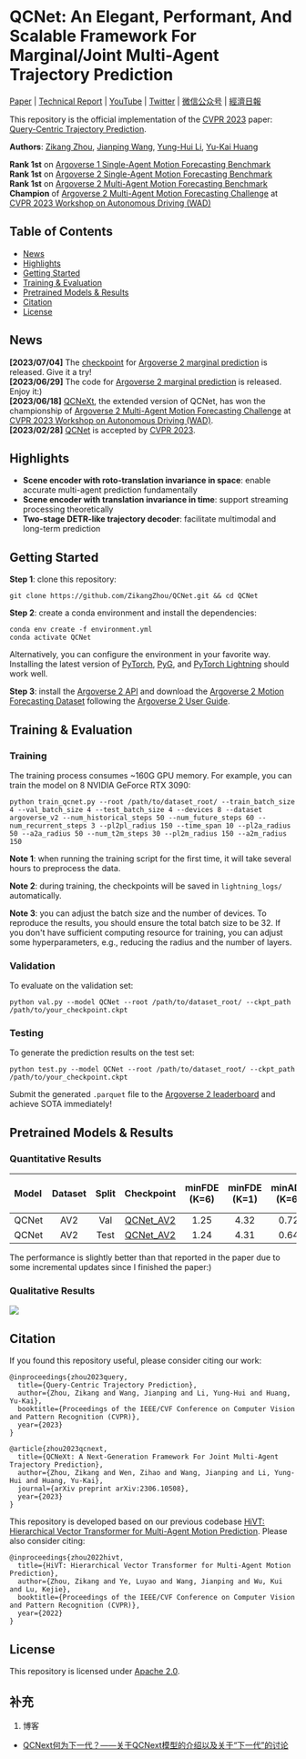 # QCNet: An Elegant, Performant, And Scalable Framework For Marginal/Joint Multi-Agent Trajectory Prediction

[Paper](https://openaccess.thecvf.com/content/CVPR2023/papers/Zhou_Query-Centric_Trajectory_Prediction_CVPR_2023_paper.pdf) | [Technical Report](https://arxiv.org/abs/2306.10508) | [YouTube](https://www.youtube.com/watch?v=i46Sj0PUwyI) | [Twitter](https://twitter.com/zkktg00/status/1670978536059076608?s=20) | [微信公众号](https://mp.weixin.qq.com/s/Aek1ThqbrKWCSMHG6Xr9eA) | [經濟日報](https://money.udn.com/money/story/5612/7184617?from=edn_search_result)

This repository is the official implementation of the [CVPR 2023](https://cvpr2023.thecvf.com/) paper: [Query-Centric Trajectory Prediction](https://openaccess.thecvf.com/content/CVPR2023/papers/Zhou_Query-Centric_Trajectory_Prediction_CVPR_2023_paper.pdf).

**Authors**: [Zikang Zhou](https://zikangzhou.github.io/), [Jianping Wang](https://scholars.cityu.edu.hk/en/persons/jianping-wang(0ff9fbf8-eeb5-4061-bcaf-029e3f282463).html), [Yung-Hui Li](https://www.linkedin.com/in/yung-hui-li-8a363120/?originalSubdomain=tw), [Yu-Kai Huang](https://www.linkedin.com/in/yu-kai-huang-135a2691/?originalSubdomain=tw)

**Rank 1st** on [Argoverse 1 Single-Agent Motion Forecasting Benchmark](https://eval.ai/web/challenges/challenge-page/454/leaderboard/1279)  
**Rank 1st** on [Argoverse 2 Single-Agent Motion Forecasting Benchmark](https://eval.ai/web/challenges/challenge-page/1719/leaderboard/4098)  
**Rank 1st** on [Argoverse 2 Multi-Agent Motion Forecasting Benchmark](https://eval.ai/web/challenges/challenge-page/1719/leaderboard/4761)  
**Champion** of [Argoverse 2 Multi-Agent Motion Forecasting Challenge](https://www.argoverse.org/tasks.html) at [CVPR 2023 Workshop on Autonomous Driving (WAD)](https://cvpr2023.wad.vision/)

## Table of Contents

* [News](#news)
* [Highlights](#highlights)
* [Getting Started](#getting-started)
* [Training & Evaluation](#training--evaluation)
* [Pretrained Models & Results](#pretrained-models--results)
* [Citation](#citation)
* [License](#license)

## News

**[2023/07/04]** The [checkpoint]((https://drive.google.com/file/d/1OKBytt6N6BdRa9FWmS7F1-YvF0YectBv/view?usp=drive_link)) for [Argoverse 2 marginal prediction](https://eval.ai/web/challenges/challenge-page/1719/leaderboard/4098) is released. Give it a try!  
**[2023/06/29]** The code for [Argoverse 2 marginal prediction](https://eval.ai/web/challenges/challenge-page/1719/leaderboard/4098) is released. Enjoy it:)    
**[2023/06/18]** [QCNeXt](https://arxiv.org/abs/2306.10508), the extended version of QCNet, has won the championship of [Argoverse 2 Multi-Agent Motion Forecasting Challenge](https://www.argoverse.org/tasks.html) at [CVPR 2023 Workshop on Autonomous Driving (WAD)](https://cvpr2023.wad.vision/).  
**[2023/02/28]** [QCNet](https://openaccess.thecvf.com/content/CVPR2023/papers/Zhou_Query-Centric_Trajectory_Prediction_CVPR_2023_paper.pdf) is accepted by [CVPR 2023](https://cvpr2023.thecvf.com/).

## Highlights

* **Scene encoder with roto-translation invariance in space**: enable accurate multi-agent prediction fundamentally
* **Scene encoder with translation invariance in time**: support streaming processing theoretically
* **Two-stage DETR-like trajectory decoder**: facilitate multimodal and long-term prediction

## Getting Started

**Step 1**: clone this repository:

```
git clone https://github.com/ZikangZhou/QCNet.git && cd QCNet
```

**Step 2**: create a conda environment and install the dependencies:
```
conda env create -f environment.yml
conda activate QCNet
```
Alternatively, you can configure the environment in your favorite way. Installing the latest version of [PyTorch](https://pytorch.org/), [PyG](https://pyg.org/), and [PyTorch Lightning](https://lightning.ai/pytorch-lightning/) should work well.

**Step 3**: install the [Argoverse 2 API](https://github.com/argoverse/av2-api) and download the [Argoverse 2 Motion Forecasting Dataset](https://www.argoverse.org/av2.html) following the [Argoverse 2 User Guide](https://argoverse.github.io/user-guide/getting_started.html).

## Training & Evaluation

### Training

The training process consumes ~160G GPU memory. For example, you can train the model on 8 NVIDIA GeForce RTX 3090:
```
python train_qcnet.py --root /path/to/dataset_root/ --train_batch_size 4 --val_batch_size 4 --test_batch_size 4 --devices 8 --dataset argoverse_v2 --num_historical_steps 50 --num_future_steps 60 --num_recurrent_steps 3 --pl2pl_radius 150 --time_span 10 --pl2a_radius 50 --a2a_radius 50 --num_t2m_steps 30 --pl2m_radius 150 --a2m_radius 150
```

**Note 1**: when running the training script for the first time, it will take several hours to preprocess the data.

**Note 2**: during training, the checkpoints will be saved in `lightning_logs/` automatically. 

**Note 3**: you can adjust the batch size and the number of devices. To reproduce the results, you should ensure the total batch size to be 32. If you don't have sufficient computing resource for training, you can adjust some hyperparameters, e.g., reducing the radius and the number of layers. 


### Validation

To evaluate on the validation set:
```
python val.py --model QCNet --root /path/to/dataset_root/ --ckpt_path /path/to/your_checkpoint.ckpt
```

### Testing

To generate the prediction results on the test set:
```
python test.py --model QCNet --root /path/to/dataset_root/ --ckpt_path /path/to/your_checkpoint.ckpt
```
Submit the generated `.parquet` file to the [Argoverse 2 leaderboard](https://eval.ai/web/challenges/challenge-page/1719/overview) and achieve SOTA immediately!

## Pretrained Models & Results

### Quantitative Results

| Model | Dataset | Split | Checkpoint | minFDE (K=6) | minFDE (K=1) | minADE (K=6) | minADE (K=1) | MR (K=6) | MR (K=1) | brier-minFDE (K=6) |
| :--- | :---: | :---: | :---: | :---: | :---: | :---: | :---: | :---: | :---: | :---: |
| QCNet | AV2 | Val | [QCNet_AV2](https://drive.google.com/file/d/1OKBytt6N6BdRa9FWmS7F1-YvF0YectBv/view?usp=drive_link) | 1.25 | 4.32 | 0.72 | 1.69 | 0.16 | 0.58 | 1.87 |
| QCNet | AV2 | Test | [QCNet_AV2](https://drive.google.com/file/d/1OKBytt6N6BdRa9FWmS7F1-YvF0YectBv/view?usp=drive_link) | 1.24 | 4.31 | 0.64 | 1.70 | 0.15 | 0.58 | 1.86 |

The performance is slightly better than that reported in the paper due to some incremental updates since I finished the paper:)

### Qualitative Results

![](assets/qcnet_viz.png)

## Citation

If you found this repository useful, please consider citing our work:

```
@inproceedings{zhou2023query,
  title={Query-Centric Trajectory Prediction},
  author={Zhou, Zikang and Wang, Jianping and Li, Yung-Hui and Huang, Yu-Kai},
  booktitle={Proceedings of the IEEE/CVF Conference on Computer Vision and Pattern Recognition (CVPR)},
  year={2023}
}
```

```
@article{zhou2023qcnext,
  title={QCNeXt: A Next-Generation Framework For Joint Multi-Agent Trajectory Prediction},
  author={Zhou, Zikang and Wen, Zihao and Wang, Jianping and Li, Yung-Hui and Huang, Yu-Kai},
  journal={arXiv preprint arXiv:2306.10508},
  year={2023}
}
```

This repository is developed based on our previous codebase [HiVT: Hierarchical Vector Transformer for Multi-Agent Motion Prediction](https://github.com/ZikangZhou/HiVT).
Please also consider citing:
```
@inproceedings{zhou2022hivt,
  title={HiVT: Hierarchical Vector Transformer for Multi-Agent Motion Prediction},
  author={Zhou, Zikang and Ye, Luyao and Wang, Jianping and Wu, Kui and Lu, Kejie},
  booktitle={Proceedings of the IEEE/CVF Conference on Computer Vision and Pattern Recognition (CVPR)},
  year={2022}
}
```

## License

This repository is licensed under [Apache 2.0](LICENSE). 


## 补充

1. 博客
  - [QCNext何为下一代？——关于QCNext模型的介绍以及关于“下一代”的讨论](https://handsomexiu.github.io/2023/09/02/QCNext%E4%BD%95%E4%B8%BA%E4%B8%8B%E4%B8%80%E4%BB%A3%EF%BC%9F%E2%80%94%E2%80%94%E5%85%B3%E4%BA%8EQCNext%E6%A8%A1%E5%9E%8B%E7%9A%84%E4%BB%8B%E7%BB%8D%E4%BB%A5%E5%8F%8A%E5%85%B3%E4%BA%8E%E2%80%9C%E4%B8%8B%E4%B8%80%E4%BB%A3%E2%80%9D%E7%9A%84%E8%AE%A8%E8%AE%BA/)

